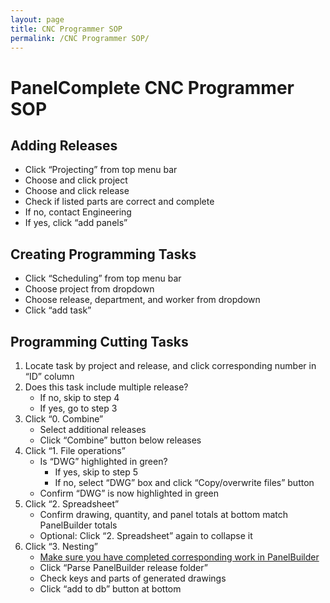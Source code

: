 ```yaml
---
layout: page
title: CNC Programmer SOP
permalink: /CNC Programmer SOP/
---
```


# PanelComplete CNC Programmer SOP 

## Adding Releases 

- Click “Projecting” from top menu bar 
- Choose and click project 
- Choose and click release 
- Check if listed parts are correct and complete 
- If no, contact Engineering 
- If yes, click “add panels” 

## Creating Programming Tasks 

- Click “Scheduling” from top menu bar 
- Choose project from dropdown 
- Choose release, department, and worker from dropdown 
- Click “add task” 

## Programming Cutting Tasks 

1. Locate task by project and release, and click corresponding number in “ID” column 
2. Does this task include multiple release? 
	- If no, skip to step 4 
	- If yes, go to step 3 
3. Click “0. Combine” 
	- Select additional releases
	- Click “Combine” button below releases 
4. Click “1. File operations” 
	- Is “DWG” highlighted in green? 
		* If yes, skip to step 5 
		* If no, select “DWG” box and click “Copy/overwrite files” button 
	- Confirm “DWG” is now highlighted in green 
5. Click “2. Spreadsheet” 
	- Confirm drawing, quantity, and panel totals at bottom match PanelBuilder totals 
	- Optional: Click “2. Spreadsheet” again to collapse it 
6. Click “3. Nesting” 
	- <u>Make sure you have completed corresponding work in PanelBuilder</u> 
	- Click “Parse PanelBuilder release folder” 
	- Check keys and parts of generated drawings 
	- Click “add to db” button at bottom 


